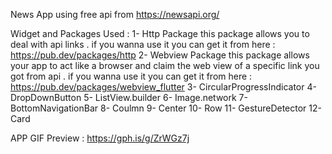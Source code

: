 News App using free api from https://newsapi.org/

Widget and Packages Used : 
1- Http Package 
this package allows you to deal with api links .
if you wanna use it you can get it from here : https://pub.dev/packages/http
2- Webview Package 
this package allows your app to act like a browser and claim the web view of a specific link you got from api .
if you wanna use it you can get it from here : https://pub.dev/packages/webview_flutter
3- CircularProgressIndicator 
4- DropDownButton
5- ListView.builder
6- Image.network
7- BottomNavigationBar
8- Coulmn
9- Center
10- Row 
11- GestureDetector
12- Card

APP GIF Preview :
https://gph.is/g/ZrWGz7j
